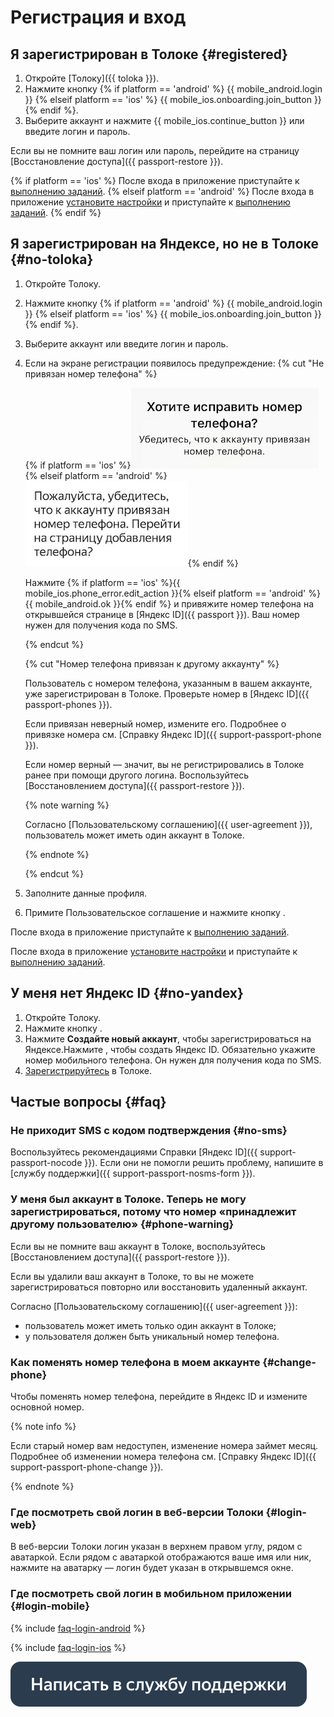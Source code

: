 # Регистрация и вход

## Я зарегистрирован в Толоке {#registered}

1. Откройте [Толоку]({{ toloka }}).
1. Нажмите кнопку {% if platform == 'android' %} {{ mobile_android.login }} {% elseif platform == 'ios' %} {{ mobile_ios.onboarding.join_button }} {% endif %}.
1. Выберите аккаунт и нажмите {{ mobile_ios.continue_button }} или введите логин и пароль.

Если вы не помните ваш логин или пароль, перейдите на страницу [Восстановление доступа]({{ passport-restore }}).

{% if platform == 'ios' %}
После входа в приложение приступайте к [выполнению заданий](tasks.md).
{% elseif platform == 'android' %}
После входа в приложение [установите настройки](settings.md) и приступайте к [выполнению заданий](tasks.md).
{% endif %}

## Я зарегистрирован на Яндексе, но не в Толоке {#no-toloka}

1. Откройте Толоку.
1. Нажмите кнопку {% if platform == 'android' %} {{ mobile_android.login }} {% elseif platform == 'ios' %} {{ mobile_ios.onboarding.join_button }} {% endif %}.
1. Выберите аккаунт или введите логин и пароль.
1. Если на экране регистрации появилось предупреждение:
    {% cut "Не привязан номер телефона" %}
    
	{% if platform == 'ios' %}![](images/mail_warning_ios.png){% elseif platform == 'android' %}![](images/mail_warning_android.png){% endif %}
	
    Нажмите {% if platform == 'ios' %}{{ mobile_ios.phone_error.edit_action }}{% elseif platform == 'android' %}{{ mobile_android.ok }}{% endif %} и привяжите номер телефона на открывшейся странице в [Яндекс ID]({{ passport }}). Ваш номер нужен для получения кода по SMS.
    
	{% endcut %}
	
	{% cut "Номер телефона привязан к другому аккаунту" %}
	
	
    
    Пользователь с номером телефона, указанным в вашем аккаунте, уже зарегистрирован в Толоке. Проверьте номер в [Яндекс ID]({{ passport-phones }}).
    
    Если привязан неверный номер, измените его. Подробнее о привязке номера см. [Справку Яндекс ID]({{ support-passport-phone }}).
    
    Если номер верный — значит, вы не регистрировались в Толоке ранее при помощи другого логина. Воспользуйтесь [Восстановлением доступа]({{ passport-restore }}).
    
    {% note warning %}
    
    Согласно [Пользовательскому соглашению]({{ user-agreement }}), пользователь может иметь один аккаунт в Толоке.
    
    {% endnote %}
	
	{% endcut %}
    
1. Заполните данные профиля.
    
1. Примите Пользовательское соглашение и нажмите кнопку .

После входа в приложение приступайте к [выполнению заданий](tasks.md).

После входа в приложение [установите настройки](settings.md) и приступайте к [выполнению заданий](tasks.md).

## У меня нет Яндекс ID {#no-yandex}

1. Откройте Толоку.
1. Нажмите кнопку .
1. Нажмите **Создайте новый аккаунт**, чтобы зарегистрироваться на Яндексе.Нажмите , чтобы создать Яндекс ID. Обязательно укажите номер мобильного телефона. Он нужен для получения кода по SMS.
1. [Зарегистрируйтесь](#no-toloka) в Толоке.


## Частые вопросы {#faq}

### Не приходит SMS с кодом подтверждения {#no-sms}

Воспользуйтесь рекомендациями Справки [Яндекс ID]({{ support-passport-nocode }}). Если они не помогли решить проблему, напишите в [службу поддержки]({{ support-passport-nosms-form }}).

### У меня был аккаунт в Толоке. Теперь не могу зарегистрироваться, потому что номер «принадлежит другому пользователю»  {#phone-warning}

Если вы не помните ваш аккаунт в Толоке, воспользуйтесь [Восстановлением доступа]({{ passport-restore }}).

Если вы удалили ваш аккаунт в Толоке, то вы не можете зарегистрироваться повторно или восстановить удаленный аккаунт.

Согласно [Пользовательскому соглашению]({{ user-agreement }}):
- пользователь может иметь только один аккаунт в Толоке;
- у пользователя должен быть уникальный номер телефона.

### Как поменять номер телефона в моем аккаунте {#change-phone}

Чтобы поменять номер телефона, перейдите в Яндекс ID и измените основной номер.

{% note info %}

Если старый номер вам недоступен, изменение номера займет месяц. Подробнее об изменении номера телефона см. [Справку Яндекс ID]({{ support-passport-phone-change }}).

{% endnote %}


### Где посмотреть свой логин в веб-версии Толоки {#login-web}

В веб-версии Толоки логин указан в верхнем правом углу, рядом с аватаркой. Если рядом с аватаркой отображаются ваше имя или ник, нажмите на аватарку — логин будет указан в открывшемся окне.

### Где посмотреть свой логин в мобильном приложении {#login-mobile}

{% include [faq-login-android](_includes/register/id-faq/login-android.md) %}


{% include [faq-login-ios](_includes/register/id-faq/login-ios.md) %}



[![](images/buttons/contact-support.svg)](troubleshooting/troubleshooting.md#registration)


